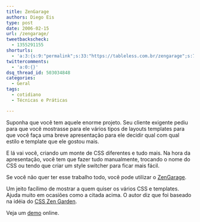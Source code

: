 ```yaml
---
title: ZenGarage
authors: Diego Eis
type: post
date: 2006-02-15
url: /zengarage/
tweetbackscheck:
  - 1355291155
shorturls:
  - 'a:3:{s:9:"permalink";s:33:"https://tableless.com.br/zengarage";s:7:"tinyurl";s:26:"https://tinyurl.com/3nehh4v";s:4:"isgd";s:19:"https://is.gd/jb6wg5";}'
twittercomments:
  - 'a:0:{}'
dsq_thread_id: 503034848
categories:
  - Geral
tags:
  - cotidiano
  - Técnicas e Práticas

---
```

Suponha que você tem aquele enorme projeto. Seu cliente exigente pediu para que você mostrasse para ele vários tipos de layouts templates para que você faça uma breve apresentação para ele decidir qual com qual estilo e template que ele gostou mais.
  
E lá vai você, criando um monte de CSS diferentes e tudo mais. Na hora da apresentação, você tem que fazer tudo manualmente, trocando o nome do CSS ou tendo que criar um style switcher para ficar mais fácil.

Se você não quer ter esse trabalho todo, você pode utilizar o [ZenGarage][1].
  
Um jeito facílimo de mostrar a quem quiser os vários CSS e templates. Ajuda muito em ocasiões como a citada acima. O autor diz que foi baseado na idéia do [CSS Zen Garden][2].
  
Veja um [demo][3] online.

 [1]: https://micropublicantes.com/zengarage/
 [2]: https://csszengarden.com/
 [3]: https://micropublicantes.com/zengarage/demo/